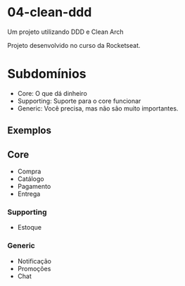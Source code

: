 # 04-clean-ddd

Um projeto utilizando DDD e Clean Arch

Projeto desenvolvido no curso da Rocketseat.


# Subdomínios

- Core: O que dá dinheiro
- Supporting: Suporte para o core funcionar
- Generic: Você precisa, mas não são muito importantes.


## Exemplos
## Core

- Compra
- Catálogo
- Pagamento
- Entrega

### Supporting

- Estoque

### Generic

- Notificação
- Promoções
- Chat